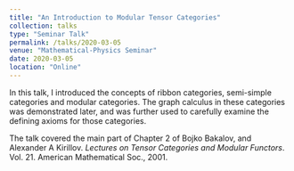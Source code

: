 ```yaml
---
title: "An Introduction to Modular Tensor Categories"
collection: talks
type: "Seminar Talk"
permalink: /talks/2020-03-05
venue: "Mathematical-Physics Seminar"
date: 2020-03-05
location: "Online"
---
```

In this talk, I introduced the concepts of ribbon categories, semi-simple categories and modular categories. The graph calculus in these categories was demonstrated later, and was further used to carefully examine the defining axioms for those categories.

The talk covered the main part of Chapter 2 of Bojko Bakalov, and Alexander A Kirillov. *Lectures on Tensor Categories and Modular Functors*. Vol. 21. American Mathematical Soc., 2001.

